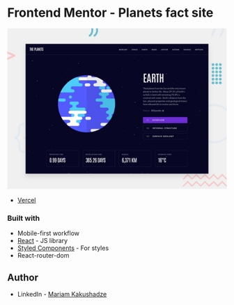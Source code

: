 # Frontend Mentor - Planets fact site

![Design preview for the Planets fact site coding challenge](./src/assets/preview.jpg)

- [Vercel](https://planets-wine.vercel.app/mercury)

### Built with

- Mobile-first workflow
- [React](https://reactjs.org/) - JS library
- [Styled Components](https://styled-components.com/) - For styles
- React-router-dom

## Author

- LinkedIn - [Mariam Kakushadze](https://www.linkedin.com/in/mariami-kakushadze/)
